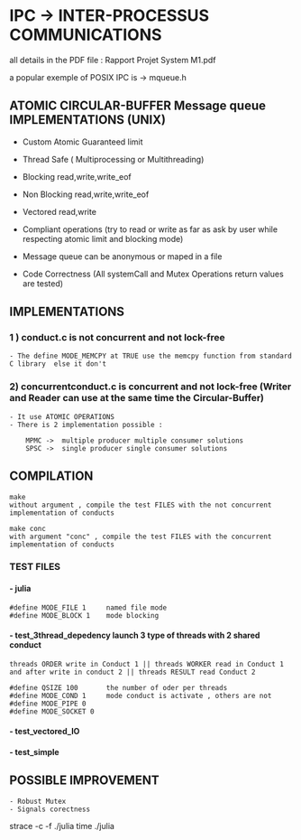 # IPC -> INTER-PROCESSUS COMMUNICATIONS

all details in the PDF file : Rapport Projet System M1.pdf

a popular exemple of POSIX IPC is -> mqueue.h 

## ATOMIC CIRCULAR-BUFFER Message queue IMPLEMENTATIONS (UNIX)


- Custom Atomic Guaranteed limit
- Thread Safe ( Multiprocessing or Multithreading)
- Blocking 		read,write,write_eof
- Non Blocking 	read,write,write_eof
- Vectored 		read,write

- Compliant operations (try to read or write as far as ask by user while respecting atomic limit and blocking mode)
- Message queue can be anonymous or maped in a file
- Code Correctness (All systemCall and Mutex Operations return values are tested)


## IMPLEMENTATIONS						

### 1 ) conduct.c is not concurrent and not lock-free

	- The define MODE_MEMCPY at TRUE use the memcpy function from standard C library  else it don't


### 2) concurrentconduct.c is concurrent and not lock-free  (Writer and Reader can use at the same time the Circular-Buffer)

	- It use ATOMIC OPERATIONS
	- There is 2 implementation possible :

		MPMC ->  multiple producer multiple consumer solutions
		SPSC ->  single producer single consumer solutions


## COMPILATION

	make 
	without argument , compile the test FILES with the not concurrent implementation of conducts

	make conc
	with argument "conc" , compile the test FILES with the concurrent implementation of conducts


### TEST FILES

#### - julia
	#define MODE_FILE 1		named file mode
	#define MODE_BLOCK 1	mode blocking


#### - test_3thread_depedency	launch 3 type of threads with 2 shared conduct

	threads ORDER write in Conduct 1 || threads WORKER read in Conduct 1 and after write in conduct 2 || threads RESULT read Conduct 2
	
	#define QSIZE 100  		the number of oder per threads
	#define MODE_COND 1		mode conduct is activate , others are not
	#define MODE_PIPE 0
	#define MODE_SOCKET 0


#### - test_vectored_IO

#### - test_simple



## POSSIBLE IMPROVEMENT

	- Robust Mutex
	- Signals corectness



strace -c -f ./julia
time ./julia




